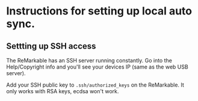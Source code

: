 # Instructions for setting up local auto sync.

## Settting up SSH access

The ReMarkable has an SSH server running constantly.
Go into the Help/Copyright info and you'll see your devices IP (same as the web 
USB server).

Add your SSH public key to `.ssh/authorized_keys` on the ReMarkable.
It only works with RSA keys, ecdsa won't work.
